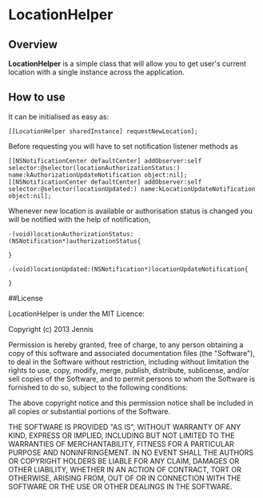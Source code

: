 LocationHelper
==============

## Overview
**LocationHelper** is a simple class that will allow you to get user's current location with a single instance across the application.

## How to use
It can be initialised as easy as:

    [[LocationHelper sharedInstance] requestNewLocation];

Before requesting you will have to set notification listener methods as

    [[NSNotificationCenter defaultCenter] addObserver:self selector:@selector(locationAuthorizationStatus:) name:kAuthorizationUpdateNotification object:nil];
    [[NSNotificationCenter defaultCenter] addObserver:self selector:@selector(locationUpdated:) name:kLocationUpdateNotification object:nil];


Whenever new location is available or authorisation status is changed you will be notified with the help of notification,

    -(void)locationAuthorizationStatus:(NSNotification*)authorizationStatus{
        
    }

    -(void)locationUpdated:(NSNotification*)locationUpdateNotification{
        
    }

##License

LocationHelper is under the MIT Licence:

Copyright (c) 2013 Jennis

Permission is hereby granted, free of charge, to any person obtaining a copy
of this software and associated documentation files (the "Software"), to deal
in the Software without restriction, including without limitation the rights
to use, copy, modify, merge, publish, distribute, sublicense, and/or sell
copies of the Software, and to permit persons to whom the Software is
furnished to do so, subject to the following conditions:

The above copyright notice and this permission notice shall be included in
all copies or substantial portions of the Software.

THE SOFTWARE IS PROVIDED "AS IS", WITHOUT WARRANTY OF ANY KIND, EXPRESS OR
IMPLIED, INCLUDING BUT NOT LIMITED TO THE WARRANTIES OF MERCHANTABILITY,
FITNESS FOR A PARTICULAR PURPOSE AND NONINFRINGEMENT. IN NO EVENT SHALL THE
AUTHORS OR COPYRIGHT HOLDERS BE LIABLE FOR ANY CLAIM, DAMAGES OR OTHER
LIABILITY, WHETHER IN AN ACTION OF CONTRACT, TORT OR OTHERWISE, ARISING FROM,
OUT OF OR IN CONNECTION WITH THE SOFTWARE OR THE USE OR OTHER DEALINGS IN
THE SOFTWARE.
